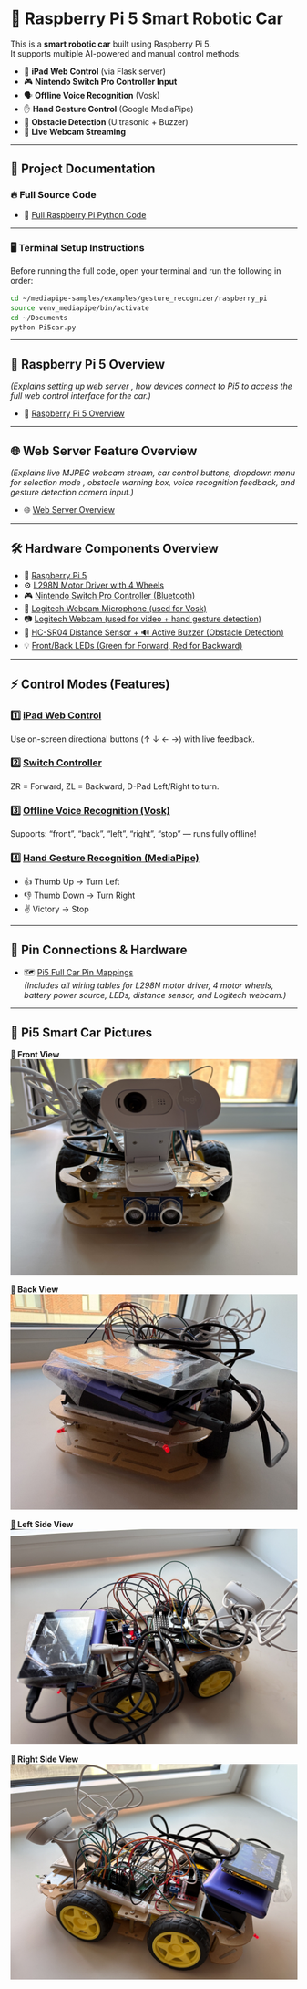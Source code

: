 # 🚗 Raspberry Pi 5 Smart Robotic Car

This is a **smart robotic car** built using Raspberry Pi 5.  
It supports multiple AI-powered and manual control methods:

- 📱 **iPad Web Control** (via Flask server)
- 🎮 **Nintendo Switch Pro Controller Input**
- 🗣️ **Offline Voice Recognition** (Vosk)
- ✋ **Hand Gesture Control** (Google MediaPipe)
- 🧠 **Obstacle Detection** (Ultrasonic + Buzzer)
- 🎥 **Live Webcam Streaming** 

---
## 📁 Project Documentation

### 🔥 Full Source Code

- 🚀 [Full Raspberry Pi Python Code](Pi5car.py)

---

### 🖥️ Terminal Setup Instructions

Before running the full code, open your terminal and run the following in order:

```bash
cd ~/mediapipe-samples/examples/gesture_recognizer/raspberry_pi
source venv_mediapipe/bin/activate
cd ~/Documents
python Pi5car.py
```
---
## 🧠 Raspberry Pi 5 Overview
*(Explains setting up web server , how devices connect to Pi5 to access the full web control interface for the car.)*
- 🔗 [Raspberry Pi 5 Overview](Raspberry-Pi5-Overview.md)



---
## 🌐 Web Server Feature Overview

*(Explains live MJPEG webcam stream, car control buttons, dropdown menu for selection mode , obstacle warning box, voice recognition feedback, and gesture detection camera input.)*

- 🌐 [Web Server Overview](Web-Server-Overview.md)

---
## 🛠️ Hardware Components Overview

- 🧠 [Raspberry Pi 5](Raspberry-Pi5.md)
- ⚙️ [L298N Motor Driver with 4 Wheels](#)
- 🎮 [Nintendo Switch Pro Controller (Bluetooth)](Nintendo-Switch-Pro-Controller-Bluetooth.md)
- 🎤 [Logitech Webcam Microphone (used for Vosk)](Logitech_Webcam_Microphone.md)
- 📷 [Logitech Webcam (used for video + hand gesture detection)](Logitech_Webcam.md)
- 📏 [HC-SR04 Distance Sensor + 🔊 Active Buzzer (Obstacle Detection)](#)
- 💡 [Front/Back LEDs (Green for Forward, Red for Backward)](#)

---
## ⚡ Control Modes (Features)

### 1️⃣ [iPad Web Control](#)
Use on-screen directional buttons (↑ ↓ ← →) with live feedback.

### 2️⃣ [Switch Controller](#)
ZR = Forward, ZL = Backward, D-Pad Left/Right to turn.

### 3️⃣ [Offline Voice Recognition (Vosk)](#)
Supports: “front”, “back”, “left”, “right”, “stop” — runs fully offline!

### 4️⃣ [Hand Gesture Recognition (MediaPipe)](#)
- 👍 Thumb Up → Turn Left  
- 👎 Thumb Down → Turn Right  
- ✌️ Victory → Stop  

---
## 📌 Pin Connections & Hardware

- 🗺️ [Pi5 Full Car Pin Mappings](#)  
*(Includes all wiring tables for L298N motor driver, 4 motor wheels, battery power source, LEDs, distance sensor, and Logitech webcam.)*
---
## 📸 Pi5 Smart Car Pictures

**🔹 Front View**  
![Front](assets/front.jpg)

**🔹 Back View**  
![Back](assets/back.jpg)

**🔹 Left Side View**  
![Left](assets/left.jpg)

**🔹 Right Side View**  
![Right](assets/right.jpg)

